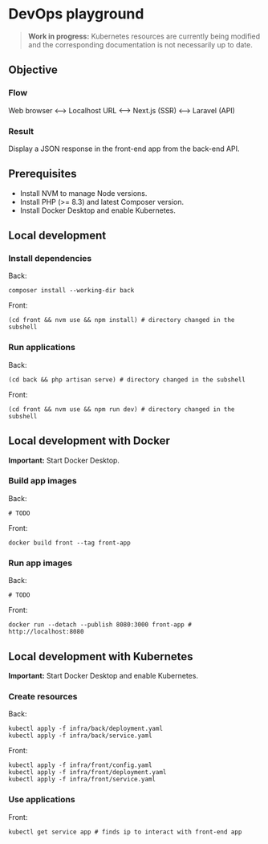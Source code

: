 # DevOps playground

> **Work in progress:** Kubernetes resources are currently being modified and the corresponding documentation is not necessarily up to date.

## Objective

### Flow

Web browser <--> Localhost URL <--> Next.js (SSR) <--> Laravel (API)

### Result

Display a JSON response in the front-end app from the back-end API.

## Prerequisites

- Install NVM to manage Node versions.
- Install PHP (>= 8.3) and latest Composer version.
- Install Docker Desktop and enable Kubernetes.

## Local development

### Install dependencies

Back:
```shell
composer install --working-dir back
```

Front:
```shell
(cd front && nvm use && npm install) # directory changed in the subshell
```

### Run applications

Back:
```shell
(cd back && php artisan serve) # directory changed in the subshell
```

Front:
```shell
(cd front && nvm use && npm run dev) # directory changed in the subshell
```

## Local development with Docker

**Important:** Start Docker Desktop.

### Build app images

Back:
```shell
# TODO
```

Front:
```shell
docker build front --tag front-app
```

### Run app images

Back:
```shell
# TODO
```

Front:
```shell
docker run --detach --publish 8080:3000 front-app # http://localhost:8080
```

## Local development with Kubernetes

**Important:** Start Docker Desktop and enable Kubernetes.

### Create resources

Back:
```shell
kubectl apply -f infra/back/deployment.yaml
kubectl apply -f infra/back/service.yaml
```

Front:
```shell
kubectl apply -f infra/front/config.yaml
kubectl apply -f infra/front/deployment.yaml
kubectl apply -f infra/front/service.yaml
```

### Use applications

Front:
```shell
kubectl get service app # finds ip to interact with front-end app
```
